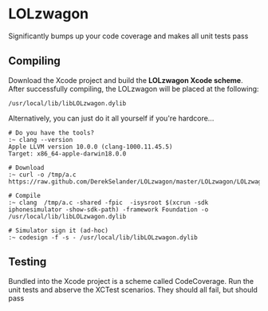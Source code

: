 # LOLzwagon
Significantly bumps up your code coverage and makes all unit tests pass


## Compiling

Download the Xcode project and build the **LOLzwagon Xcode scheme**. After successfully compiling, the LOLzwagon will be placed at the following:

```
/usr/local/lib/libLOLzwagon.dylib
```

Alternatively, you can just do it all yourself if you're hardcore...

```
# Do you have the tools?
:~ clang --version
Apple LLVM version 10.0.0 (clang-1000.11.45.5)
Target: x86_64-apple-darwin18.0.0

# Download
:~ curl -o /tmp/a.c https://raw.github.com/DerekSelander/LOLzwagon/master/LOLzwagon/LOLzwagon.m

# Compile
:~ clang  /tmp/a.c -shared -fpic  -isysroot $(xcrun -sdk iphonesimulator -show-sdk-path) -framework Foundation -o /usr/local/lib/libLOLzwagon.dylib 

# Simulator sign it (ad-hoc)
:~ codesign -f -s - /usr/local/lib/libLOLzwagon.dylib
```

## Testing

Bundled into the Xcode project is a scheme called CodeCoverage. Run the unit tests and abserve the XCTest scenarios. They should all fail, but should pass

